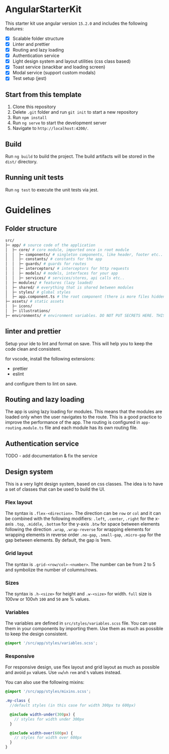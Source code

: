 # AngularStarterKit

This starter kit use angular version `15.2.0` and includes the following features:

- [x] Scalable folder structure
- [x] Linter and prettier
- [x] Routing and lazy loading
- [x] Authentication service
- [x] Light design system and layout utilities (css class based)
- [x] Toast service (snackbar and loading screen)
- [x] Modal service (support custom modals)
- [x] Test setup (jest)

## Start from this template

1. Clone this repository
2. Delete `.git` folder and run `git init` to start a new repository
3. Run `npm install`
4. Run `ng serve` to start the development server
5. Navigate to `http://localhost:4200/`.

## Build

Run `ng build` to build the project. The build artifacts will be stored in the `dist/` directory.

## Running unit tests

Run `ng test` to execute the unit tests via jest.

# Guidelines

## Folder structure

```bash
src/
├─ app/ # source code of the application
│  ├─ core/ # core module, imported once in root module
│  │  ├─ components/ # singleton components, like header, footer etc..
│  │  ├─ constants/ # constants for the app
│  │  ├─ guards/ # guards for routes
│  │  ├─ interceptors/ # interceptors for http requests
│  │  ├─ models/ # models, interfaces for your app
│  │  ├─ services/ # services/stores, api calls etc..
│  ├─ modules/ # features (lazy loaded)
│  ├─ shared/ # everything that is shared between modules
│  ├─ styles/ # global styles
│  ├─ app.component.ts # the root component (there is more files hidden for simplicity)
├─ assets/ # static assets
│  ├─ icons/
│  ├─ illustrations/
├─ environments/ # environment variables. DO NOT PUT SECRETS HERE. THIS IS VISIBILE IN THE BROWSER
```

## linter and prettier

Setup your ide to lint and format on save. This will help you to keep the code clean and consistent.

for vscode, install the following extensions:

- prettier
- eslint

and configure them to lint on save.

## Routing and lazy loading

The app is using lazy loading for modules. This means that the modules are loaded only when the user navigates to the route. This is a good practice to improve the performance of the app. The routing is configured in `app-routing.module.ts` file and each module has its own routing file.

## Authentication service

TODO - add documentation & fix the service

## Design system

This is a very light design system, based on css classes. The idea is to have a set of classes that can be used to build the UI.

### Flex layout

The syntax is `.flex-<direction>`.
The direction can be `row` or `col` and it can be combined with the following modifiers:
`.left`, `.center`, `.right` for the x-axis
`.top`, `.middle`, `.bottom` for the y-axis
`.btw` for space between elements following the direction
`.wrap`, `.wrap-reverse` for wrapping elements
for wrapping elements in reverse order
`.no-gap`, `.small-gap`, `.micro-gap` for the gap between elements. By default, the gap is 1rem.

### Grid layout

The syntax is `.grid-<row/col>-<number>`.
The number can be from 2 to 5 and symbolize the number of columns/rows.

### Sizes

The syntax is `.h-<size>` for height and `.w-<size>` for width.
`full` size is 100vw or 100vh
`100` and `50` are % values.

### Variables

The variables are defined in `src/styles/variables.scss` file. You can use them in your components by importing them. Use them as much as possible to keep the design consistent.

```scss
@import '/src/app/styles/variables.scss';
```

### Responsive

For responsive design, use flex layout and grid layout as much as possible and avoid `px` values. Use `vw`/`vh` `rem` and `%` values instead.

You can also use the following mixins:

```scss
@import '/src/app/styles/mixins.scss';

.my-class {
  //default styles (in this case for width 300px to 600px)

  @include width-under(300px) {
    // styles for width under 300px
  }

  @include width-over(600px) {
    // styles for width over 600px
  }
}
```
